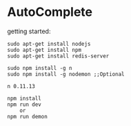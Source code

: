 AutoComplete
============
getting started:
```
sudo apt-get install nodejs
sudo apt-get install npm
sudo apt-get install redis-server

sudo npm install -g n
sudo npm install -g nodemon ;;Optional

n 0.11.13

npm install
npm run dev
    or
npm run demon
```
